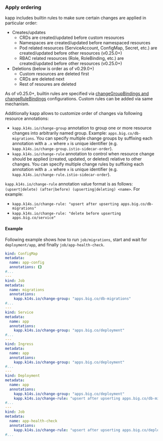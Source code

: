 ### Apply ordering

kapp includes builtin rules to make sure certain changes are applied in particular order:

- Creates/updates
  - CRDs are created/updated before custom resources
  - Namespaces are created/updated before namespaced resources
  - Pod related resources (ServiceAccount, ConfigMap, Secret, etc.) are created/updated before other resources (v0.25.0+)
  - RBAC related resources (Role, RoleBinding, etc.) are created/updated before other resources (v0.25.0+)
- Deletions (below is order as of v0.29.0+)
  - Custom resources are deleted first
  - CRDs are deleted next
  - Rest of resoures are deleted

As of v0.25.0+, builtin rules are specified via [changeGroupBindings and changeRuleBindings](config.md#changegroupbindings) configurations. Custom rules can be added via same mechanism.

Additionally kapp allows to customize order of changes via following resource annotations:

- `kapp.k14s.io/change-group` annotation to group one or more resource changes into arbitrarily named group. Example: `apps.big.co/db-migrations`. You can specify multiple change groups by suffixing each annotation with a `.x` where `x` is unique identifier (e.g. `kapp.k14s.io/change-group.istio-sidecar-order`).
- `kapp.k14s.io/change-rule` annotation to control when resource change should be applied (created, updated, or deleted) relative to other changes. You can specify multiple change rules by suffixing each annotation with a `.x` where `x` is unique identifier (e.g. `kapp.k14s.io/change-rule.istio-sidecar-order`).

`kapp.k14s.io/change-rule` annotation value format is as follows: `(upsert|delete) (after|before) (upserting|deleting) <name>`. For example:

- `kapp.k14s.io/change-rule: "upsert after upserting apps.big.co/db-migrations"`
- `kapp.k14s.io/change-rule: "delete before upserting apps.big.co/service"`

#### Example

Following example shows how to run `job/migrations`, start and wait for `deployment/app`, and finally `job/app-health-check`.

```yaml
kind: ConfigMap
metadata:
  name: app-config
  annotations: {}
#...
---
kind: Job
metadata:
  name: migrations
  annotations:
    kapp.k14s.io/change-group: "apps.big.co/db-migrations"
#...
---
kind: Service
metadata:
  name: app
  annotations:
    kapp.k14s.io/change-group: "apps.big.co/deployment"
#...
---
kind: Ingress
metadata:
  name: app
  annotations:
    kapp.k14s.io/change-group: "apps.big.co/deployment"
#...
---
kind: Deployment
metadata:
  name: app
  annotations:
    kapp.k14s.io/change-group: "apps.big.co/deployment"
    kapp.k14s.io/change-rule: "upsert after upserting apps.big.co/db-migrations"
#...
---
kind: Job
metadata:
  name: app-health-check
  annotations:
    kapp.k14s.io/change-rule: "upsert after upserting apps.big.co/deployment"
#...
```
